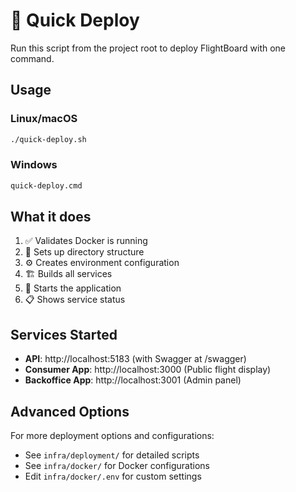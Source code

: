 # 🚀 Quick Deploy

Run this script from the project root to deploy FlightBoard with one command.

## Usage

### Linux/macOS
```bash
./quick-deploy.sh
```

### Windows
```cmd
quick-deploy.cmd
```

## What it does

1. ✅ Validates Docker is running
2. 📁 Sets up directory structure
3. ⚙️ Creates environment configuration
4. 🏗️ Builds all services
5. 🚀 Starts the application
6. 📋 Shows service status

## Services Started

- **API**: http://localhost:5183 (with Swagger at /swagger)
- **Consumer App**: http://localhost:3000 (Public flight display)
- **Backoffice App**: http://localhost:3001 (Admin panel)

## Advanced Options

For more deployment options and configurations:
- See `infra/deployment/` for detailed scripts
- See `infra/docker/` for Docker configurations
- Edit `infra/docker/.env` for custom settings
